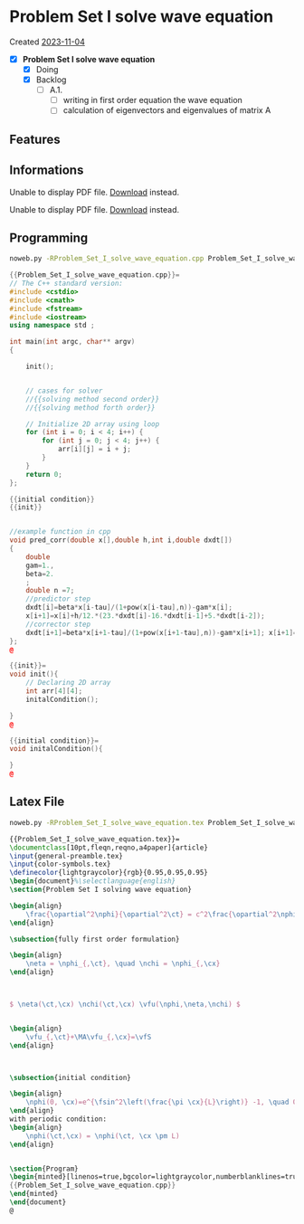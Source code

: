 # Problem Set I solve wave equation
Created [2023-11-04]()

- [X] **Problem Set I solve wave equation**
	- [X] Doing
	- [X] Backlog
	   - [ ] A.1.
		  - [ ] writing in first order equation the wave equation
		  - [ ] calculation of eigenvectors and eigenvalues of matrix A

## Features

## Informations

<object data="Problem_Set_I_solve_wave_equation_tex_programming/ps1_NRII.pdf" type="application/pdf" width="100%" height="700px">
	<p>Unable to display PDF file. <a href="Problem_Set_I_solve_wave_equation_tex_programming/ps1_NRII.pdf">Download</a> instead.</p>
</object>

<object data="Problem_Set_I_solve_wave_equation_tex_programming/Problem_Set_I_solve_wave_equation.pdf" type="application/pdf" width="100%" height="700px">
	<p>Unable to display PDF file. <a href="Problem_Set_I_solve_wave_equation_tex_programming/Problem_Set_I_solve_wave_equation.pdf">Download</a> instead.</p>
</object>

## Programming

```bash
noweb.py -RProblem_Set_I_solve_wave_equation.cpp Problem_Set_I_solve_wave_equation.md > Problem_Set_I_solve_wave_equation.cpp && noweb.py -RProblem_Set_I_solve_wave_equation.tex Problem_Set_I_solve_wave_equation.md > Problem_Set_I_solve_wave_equation.tex && pdflatex -shell-escape Problem_Set_I_solve_wave_equation.tex && echo 'fertig'
```


```cpp
{{Problem_Set_I_solve_wave_equation.cpp}}=
// The C++ standard version:
#include <cstdio>
#include <cmath>
#include <fstream>
#include <iostream>
using namespace std ;

int main(int argc, char** argv)
{

    init();


    // cases for solver
    //{{solving method second order}}
    //{{solving method forth order}}

	// Initialize 2D array using loop
	for (int i = 0; i < 4; i++) {
		for (int j = 0; j < 4; j++) {
			arr[i][j] = i + j;
		}
	}
	return 0;
};

{{initial condition}}
{{init}}


//example function in cpp
void pred_corr(double x[],double h,int i,double dxdt[])
{
	double
	gam=1.,
	beta=2.
	;
	double n =7;
	//predictor step
	dxdt[i]=beta*x[i-tau]/(1+pow(x[i-tau],n))-gam*x[i];
	x[i+1]=x[i]+h/12.*(23.*dxdt[i]-16.*dxdt[i-1]+5.*dxdt[i-2]);
	//corrector step
	dxdt[i+1]=beta*x[i+1-tau]/(1+pow(x[i+1-tau],n))-gam*x[i+1]; x[i+1]=x[i]+h/12.*(5.*dxdt[i+1]+8.*dxdt[i]-dxdt[i-1]);
};
@
```

```cpp
{{init}}=
void init(){
    // Declaring 2D array
	int arr[4][4];
    initalCondition();

}
@
```


```cpp
{{initial condition}}=
void initalCondition(){

}
@
```



## Latex File


```bash
noweb.py -RProblem_Set_I_solve_wave_equation.tex Problem_Set_I_solve_wave_equation.md > Problem_Set_I_solve_wave_equation.tex && pdflatex  -shell-escape Problem_Set_I_solve_wave_equation.tex && xdg-open Problem_Set_I_solve_wave_equation.pdf 2>/dev/null &
```


```tex
{{Problem_Set_I_solve_wave_equation.tex}}=
\documentclass[10pt,fleqn,reqno,a4paper]{article}
\input{general-preamble.tex}
\input{color-symbols.tex}
\definecolor{lightgraycolor}{rgb}{0.95,0.95,0.95}
\begin{document}%\selectlanguage{english}
\section{Problem Set I solving wave equation}

\begin{align}
	\frac{\opartial^2\nphi}{\opartial^2\ct} = c^2\frac{\opartial^2\nphi}{\opartial^2\cx}
\end{align}

\subsection{fully first order formulation}

\begin{align}
	\neta = \nphi_{,\ct}, \quad \nchi = \nphi_{,\cx}
\end{align}



$ \neta(\ct,\cx) \nchi(\ct,\cx) \vfu(\nphi,\neta,\nchi) $


\begin{align}
	\vfu_{,\ct}+\MA\vfu_{,\cx}=\vfS 
\end{align}



\subsection{initial condition}

\begin{align}
	\nphi(0, \cx)=e^{\fsin^2\left(\frac{\pi \cx}{L}\right)} -1, \quad 0 \leq \cx \leq L
\end{align}
with periodic condition:
\begin{align}
	\nphi(\ct,\cx) = \nphi(\ct, \cx \pm L)
\end{align}


\section{Program}
\begin{minted}[linenos=true,bgcolor=lightgraycolor,numberblanklines=true,showspaces=false,breaklines=true]{cpp}
{{Problem_Set_I_solve_wave_equation.cpp}}
\end{minted}
\end{document}
@
```
